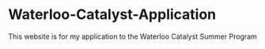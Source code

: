 # Waterloo-Catalyst-Application
This website is for my application to the Waterloo Catalyst Summer Program
